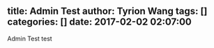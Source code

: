 title: Admin Test
author: Tyrion Wang
tags: []
categories: []
date: 2017-02-02 02:07:00
---
Admin Test
test